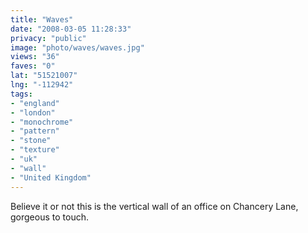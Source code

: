 ```yaml
---
title: "Waves"
date: "2008-03-05 11:28:33"
privacy: "public"
image: "photo/waves/waves.jpg"
views: "36"
faves: "0"
lat: "51521007"
lng: "-112942"
tags:
- "england"
- "london"
- "monochrome"
- "pattern"
- "stone"
- "texture"
- "uk"
- "wall"
- "United Kingdom"
---
```

Believe it or not this is the vertical wall of an office on Chancery Lane, gorgeous to touch.
